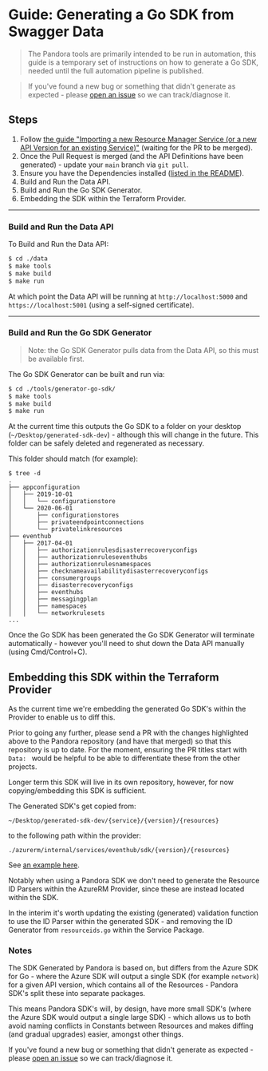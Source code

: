 # Guide: Generating a Go SDK from Swagger Data

> The Pandora tools are primarily intended to be run in automation, this guide is a temporary set of instructions on how to generate a Go SDK, needed until the full automation pipeline is published.

> If you've found a new bug or something that didn't generate as expected - please [open an issue](https://github.com/hashicorp/pandora/issues/new/choose) so we can track/diagnose it.

## Steps

1. Follow [the guide "Importing a new Resource Manager Service (or a new API Version for an existing Service)"](resource-manager-service-import.md) (waiting for the PR to be merged).
2. Once the Pull Request is merged (and the API Definitions have been generated) - update your `main` branch via `git pull`.
3. Ensure you have the Dependencies installed ([listed in the README](../README.md)).
4. Build and Run the Data API.
5. Build and Run the Go SDK Generator.
6. Embedding the SDK within the Terraform Provider.

---

### Build and Run the Data API

To Build and Run the Data API:

```sh
$ cd ./data
$ make tools
$ make build
$ make run
```

At which point the Data API will be running at `http://localhost:5000` and `https://localhost:5001` (using a self-signed certificate).

---

### Build and Run the Go SDK Generator 

> Note: the Go SDK Generator pulls data from the Data API, so this must be available first.

The Go SDK Generator can be built and run via:

```sh
$ cd ./tools/generator-go-sdk/
$ make tools
$ make build
$ make run
```

At the current time this outputs the Go SDK to a folder on your desktop (`~/Desktop/generated-sdk-dev`) - although this will change in the future. This folder can be safely deleted and regenerated as necessary.

This folder should match (for example):

```
$ tree -d
.
├── appconfiguration
│   ├── 2019-10-01
│   │   └── configurationstore
│   └── 2020-06-01
│       ├── configurationstores
│       ├── privateendpointconnections
│       └── privatelinkresources
├── eventhub
│   ├── 2017-04-01
│   │   ├── authorizationrulesdisasterrecoveryconfigs
│   │   ├── authorizationruleseventhubs
│   │   ├── authorizationrulesnamespaces
│   │   ├── checknameavailabilitydisasterrecoveryconfigs
│   │   ├── consumergroups
│   │   ├── disasterrecoveryconfigs
│   │   ├── eventhubs
│   │   ├── messagingplan
│   │   ├── namespaces
│   │   └── networkrulesets
...
```

Once the Go SDK has been generated the Go SDK Generator will terminate automatically - however you'll need to shut down the Data API manually (using Cmd/Control+C).

## Embedding this SDK within the Terraform Provider

As the current time we're embedding the generated Go SDK's within the Provider to enable us to diff this.

Prior to going any further, please send a PR with the changes highlighted above to the Pandora repository (and have that merged) so that this repository is up to date. For the moment, ensuring the PR titles start with `Data: ` would be helpful to be able to differentiate these from the other projects.

Longer term this SDK will live in its own repository, however, for now copying/embedding this SDK is sufficient.

The Generated SDK's get copied from:

```
~/Desktop/generated-sdk-dev/{service}/{version}/{resources}
```

to the following path within the provider:

```
./azurerm/internal/services/eventhub/sdk/{version}/{resources}
```

See [an example here](https://github.com/hashicorp/terraform-provider-azurerm/blob/8b8b5710bb4576e58fdeceda1dbad811d8eb9ef8/internal/services/analysisservices/sdk).

Notably when using a Pandora SDK we don't need to generate the Resource ID Parsers within the AzureRM Provider, since these are instead located within the SDK.

In the interim it's worth updating the existing (generated) validation function to use the ID Parser within the generated SDK - and removing the ID Generator from `resourceids.go` within the Service Package.

### Notes

The SDK Generated by Pandora is based on, but differs from the Azure SDK for Go - where the Azure SDK will output a single SDK (for example `network`) for a given API version, which contains all of the Resources - Pandora SDK's split these into separate packages.

This means Pandora SDK's will, by design, have more small SDK's (where the Azure SDK would output a single large SDK) - which allows us to both avoid naming conflicts in Constants between Resources and makes diffing (and gradual upgrades) easier, amongst other things.

If you've found a new bug or something that didn't generate as expected - please [open an issue](https://github.com/hashicorp/pandora/issues/new/choose) so we can track/diagnose it.
